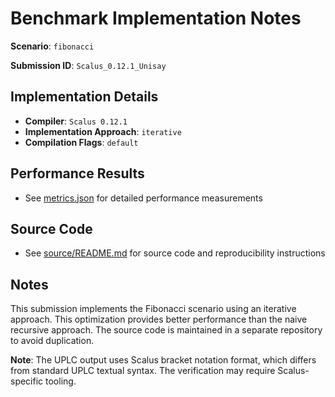 # Benchmark Implementation Notes

**Scenario**: `fibonacci`

**Submission ID**: `Scalus_0.12.1_Unisay`

## Implementation Details

- **Compiler**: `Scalus 0.12.1`
- **Implementation Approach**: `iterative`
- **Compilation Flags**: `default`

## Performance Results

- See [metrics.json](metrics.json) for detailed performance measurements

## Source Code

- See [source/README.md](source/README.md) for source code and reproducibility instructions

## Notes

This submission implements the Fibonacci scenario using an iterative approach. This optimization provides better performance than the naive recursive approach. The source code is maintained in a separate repository to avoid duplication.

**Note**: The UPLC output uses Scalus bracket notation format, which differs from standard UPLC textual syntax. The verification may require Scalus-specific tooling.
